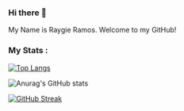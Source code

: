 ### Hi there 👋
My Name is Raygie Ramos. Welcome to my GitHub!

### My Stats :
[![Top Langs](https://github-readme-stats.vercel.app/api/top-langs/?username=raygie&layout=compact)](https://github.com/raygie/github-readme-stats)

![Anurag's GitHub stats](https://github-readme-stats.vercel.app/api?username=raygie&show_icons=true&theme=tokyonight)

[![GitHub Streak](https://github-readme-streak-stats.herokuapp.com?user=raygie&theme=tokyonight&date_format=M%20j%5B%2C%20Y%5D)](https://git.io/streak-stats)

<!--
**raygie/raygie** is a ✨ _special_ ✨ repository because its `README.md` (this file) appears on your GitHub profile.

Here are some ideas to get you started:

- 🔭 I’m currently working on ...
- 🌱 I’m currently learning ...
- 👯 I’m looking to collaborate on ...
- 🤔 I’m looking for help with ...
- 💬 Ask me about ...
- 📫 How to reach me: ...
- 😄 Pronouns: ...
- ⚡ Fun fact: ...
-->
